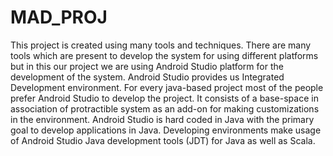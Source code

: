 # MAD_PROJ

This project is created using many tools and techniques. There are many tools which are present to develop the system for using different platforms but in this our project we are using Android Studio platform for the development of the system. Android Studio provides us Integrated Development environment. For every java-based project most of the people prefer Android Studio to develop the project. It consists of a base-space in association of protractible system as an add-on for making customizations in the environment. Android Studio is hard coded in Java with the primary goal to develop applications in Java. Developing environments make usage of Android Studio Java development tools (JDT) for Java as well as Scala.
